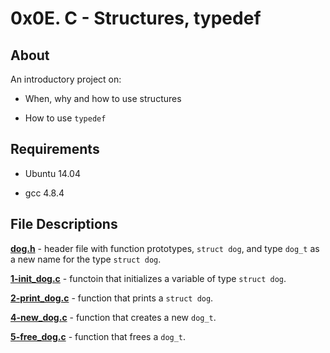 # 0x0E. C - Structures, typedef

## About

An introductory project on:

- When, why and how to use structures

- How to use `typedef` 

## Requirements

- Ubuntu 14.04

- gcc 4.8.4

## File Descriptions

**[dog.h](dog.h)** - header file with function prototypes, `struct dog`, and type `dog_t` as a new name for the type `struct dog`.



**[1-init_dog.c](1-init_dog.c)** - functoin that initializes a variable of type `struct dog`.



**[2-print_dog.c](2-print_dog.c)** - function that prints a `struct dog`.



**[4-new_dog.c](4-new_dog.c)** - function that creates a new `dog_t`.



**[5-free_dog.c](5-free_dog.c)** - function that frees a `dog_t`.

